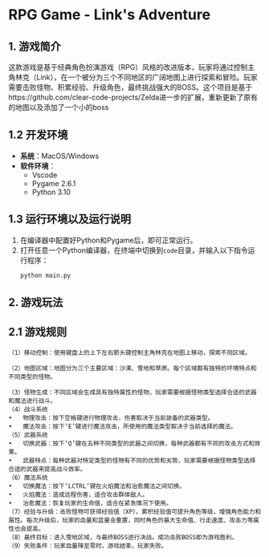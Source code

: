 # RPG Game - Link's Adventure

## 1. 游戏简介

这款游戏是基于经典角色扮演游戏（RPG）风格的改进版本，玩家将通过控制主角林克（Link），在一个被分为三个不同地区的广阔地图上进行探索和冒险。玩家需要击败怪物、积累经验、升级角色，最终挑战强大的BOSS。这个项目是基于https://github.com/clear-code-projects/Zelda进一步的扩展，重新更新了原有的地图以及添加了一个小的boss

## 1.2 开发环境

- **系统**：MacOS/Windows
- **软件环境**：
  - Vscode
  - Pygame 2.6.1
  - Python 3.10

## 1.3 运行环境以及运行说明

1. 在编译器中配置好Python和Pygame后，即可正常运行。
2. 打开任意一个Python编译器，在终端中切换到`code`目录，并输入以下指令运行程序：
   ```bash
   python main.py

## 2. 游戏玩法

## 2.1 游戏规则
	（1）移动控制：使用键盘上的上下左右箭头键控制主角林克在地图上移动，探索不同区域。

	（2）地图区域：地图分为三个主要区域：沙漠、雪地和草原。每个区域都有独特的环境特点和不同类型的怪物。

	（3）怪物生成：不同区域会生成具有独特属性的怪物，玩家需要根据怪物类型选择合适的武器和魔法进行战斗。
	（4）战斗系统
	•	物理攻击：按下空格键进行物理攻击，伤害取决于当前装备的武器类型。
	•	魔法攻击：按下‘E’键进行魔法攻击，所使用的魔法类型取决于当前选择的魔法。
	（5）武器系统
	•	切换武器：按下‘Q’键在五种不同类型的武器之间切换，每种武器都有不同的攻击方式和效果。
	•	武器特点：每种武器对特定类型的怪物有不同的优势和劣势，玩家需要根据怪物类型选择合适的武器来提高战斗效率。
	（6）魔法系统
	•	切换魔法：按下‘LCTRL’键在火焰魔法和治愈魔法之间切换。
	•	火焰魔法：造成远程伤害，适合攻击群体敌人。
	•	治愈魔法：恢复玩家的生命值，适合在紧急情况下使用。
	（7）经验与升级：击败怪物可获得经验值（XP），累积经验值可提升角色等级，增强角色能力和属性。每次升级后，玩家的血量和蓝量会重置，同时角色的最大生命值、行走速度、攻击力等属性也会提高。
	（8）最终目标：进入雪地区域，与最终BOSS进行决战。成功击败BOSS即为游戏胜利。
	（9）失败条件：玩家血量降至零时，游戏结束，玩家失败。
